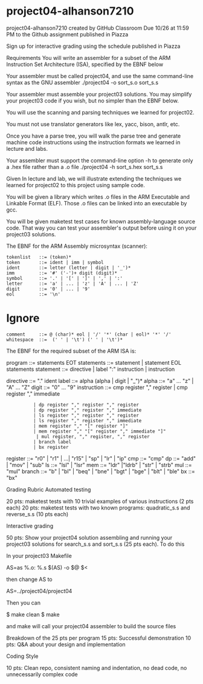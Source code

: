 # project04-alhanson7210
project04-alhanson7210 created by GitHub Classroom
Due
10/26 at 11:59 PM to the Github assignment published in Piazza

Sign up for interactive grading using the schedule published in Piazza

Requirements 
You will write an assembler for a subset of the ARM Instruction Set Architecture (ISA), specified by the EBNF below

Your assembler must be called project04, and use the same command-line syntax as the GNU assembler
./project04 -o sort_s.o sort_s.s 

Your assembler must assemble your project03 solutions. You may simplify your project03 code if you wish, but no simpler than the EBNF below.

You will use the scanning and parsing techniques we learned for project02. 

You must not use translator generators like lex, yacc, bison, antlr, etc.

Once you have a parse tree, you will walk the parse tree and generate machine code instructions using the instruction formats we learned in lecture and labs.

Your assembler must support the command-line option -h to generate only a .hex file rather than a .o file
./project04 -h sort_s.hex sort_s.s

Given
In lecture and lab, we will illustrate extending the techniques we learned for project02 to this project using sample code.

You will be given a library which writes .o files in the ARM Executable and Linkable Format (ELF). Those .o files can be linked into an executable by gcc.

You will be given maketest test cases for known assembly-language source code. That way you can test your assembler's output before using it on your project03 solutions.

The EBNF for the ARM Assembly microsyntax (scanner):

    tokenlist   ::= (token)*
    token       ::= ident | imm | symbol
    ident       ::= letter (letter | digit | '_')*
    imm         ::= '#' ('-')+ digit (digit)*
    symbol      ::= '.' | '[' | ']' | ',' | ':'
    letter      ::= 'a' | ... | 'z' | 'A' | ... | 'Z'
    digit       ::= '0' | ... | '9'
    eol         ::= '\n'
# Ignore
    comment     ::= @ (char)* eol | '/' '*' (char | eol)* '*' '/'
    whitespace  ::=  (' ' | '\t') (' ' | '\t')*



The EBNF for the required subset of the ARM ISA is:

program     ::= statements EOT
statements  ::= statement 
              | statement EOL statements
statement   ::= directive
              | label ":" instruction
              | instruction

directive   ::= "." ident
label       ::= alpha (alpha | digit | "_")*
alpha       ::= "a" ... "z" | "A" ... "Z"
digit       ::= "0" ... "9"
instruction ::= cmp register "," register
              | cmp register "," immediate

              | dp register "," register "," register
              | dp register "," register "," immediate
              | ls register "," register "," register
              | ls register "," register "," immediate
              | mem register "," "[" register "]"
              | mem register "," "[" register "," immediate "]"
               | mul register, "," register, "," register
              | branch label
              | bx register
register    ::= "r0" | "r1" | ...| "r15" | "sp" | "lr" | "ip"
cmp         ::= "cmp"
dp          ::= "add" | "mov" | "sub"
ls          ::= "lsl" | "lsr"
mem         ::= "ldr" |"ldrb" | "str" | "strb"
mul         ::= "mul"
branch      ::= "b" | "bl" | "beq" | "bne" | "bgt" | "bge" | "blt" | "ble"
bx          ::= "bx"

Grading Rubric
Automated testing

20 pts: maketest tests with 10 trivial examples of various instructions (2 pts each)
20 pts: maketest tests with two known programs: quadratic_s.s and reverse_s.s (10 pts each)

Interactive grading

50 pts: Show your project04 solution assembling and running your project03 solutions for search_s.s and sort_s.s (25 pts each). To do this

In your project03 Makefile

AS=as
%.o: %.s
    $(AS) -o $@ $<

then change AS to

AS=../project04/project04

Then you can

$ make clean
$ make

and make will call your project04 assembler to build the source files

Breakdown of the 25 pts per program
15 pts: Successful demonstration
10 pts: Q&A about your design and implementation

Coding Style

10 pts: Clean repo, consistent naming and indentation, no dead code, no unnecessarily complex code
